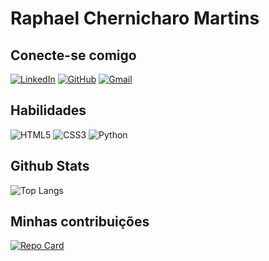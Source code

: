 # Raphael Chernicharo Martins

## Conecte-se comigo
[![LinkedIn](https://img.shields.io/badge/LinkedIn-0077B5?style=for-the-badge&logo=linkedin&logoColor=white)](https://www.linkedin.com/in/raphael-c-martins-b7656a240/)
[![GitHub](https://img.shields.io/badge/GitHub-100000?style=for-the-badge&logo=github&logoColor=white)](https://github.com/raphael-chernicharo)
[![Gmail](https://img.shields.io/badge/Gmail-333333?style=for-the-badge&logo=gmail&logoColor=red)](mailto:raphaelchernicharo@gmail.com)

## Habilidades
![HTML5](https://img.shields.io/badge/HTML5-E34F26?style=for-the-badge&logo=html5&logoColor=white)
![CSS3](https://img.shields.io/badge/CSS3-1572B6?style=for-the-badge&logo=css3&logoColor=white)
![Python](https://img.shields.io/badge/python-3670A0?style=for-the-badge&logo=python&logoColor=ffdd54)

## Github Stats

![Top Langs](https://github-readme-stats-git-masterrstaa-rickstaa.vercel.app/api/top-langs/?username=raphael-chernicharo&bg_color=000&border_color=30A3DC&title_color=E94D5F&text_color=FFF)

## Minhas contribuições

[![Repo Card](https://github-readme-stats.vercel.app/api/pin/?username=raphael-chernicharo&repo=dio-lab-open-source&bg_color=000&border_color=30A3DC&show_icons=true&icon_color=30A3DC&title_color=E94D5F&text_color=FFF)](https://github.com/raphael-chernicharo/dio-lab-open-source)